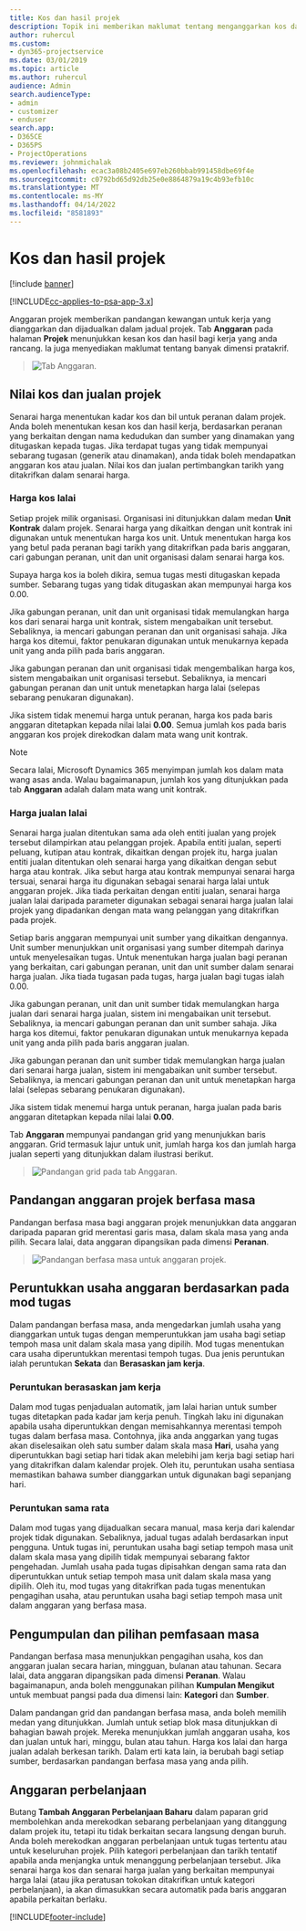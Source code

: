 ```yaml
---
title: Kos dan hasil projek
description: Topik ini memberikan maklumat tentang menganggarkan kos dan hasil projek.
author: ruhercul
ms.custom:
- dyn365-projectservice
ms.date: 03/01/2019
ms.topic: article
ms.author: ruhercul
audience: Admin
search.audienceType:
- admin
- customizer
- enduser
search.app:
- D365CE
- D365PS
- ProjectOperations
ms.reviewer: johnmichalak
ms.openlocfilehash: ecac3a08b2405e697eb260bbab991458dbe69f4e
ms.sourcegitcommit: c0792bd65d92db25e0e8864879a19c4b93efb10c
ms.translationtype: MT
ms.contentlocale: ms-MY
ms.lasthandoff: 04/14/2022
ms.locfileid: "8581893"
---
```

# <a name="project-costs-and-revenue"></a>Kos dan hasil projek

[!include [banner](../includes/psa-now-project-operations.md)]

[!INCLUDE[cc-applies-to-psa-app-3.x](../includes/cc-applies-to-psa-app-3x.md)]

Anggaran projek memberikan pandangan kewangan untuk kerja yang dianggarkan dan dijadualkan dalam jadual projek. Tab **Anggaran** pada halaman **Projek** menunjukkan kesan kos dan hasil bagi kerja yang anda rancang. Ia juga menyediakan maklumat tentang banyak dimensi pratakrif. 

> ![Tab Anggaran.](media/project-5.png)

## <a name="cost-and-sales-values-of-the-project"></a>Nilai kos dan jualan projek

Senarai harga menentukan kadar kos dan bil untuk peranan dalam projek. Anda boleh menentukan kesan kos dan hasil kerja, berdasarkan peranan yang berkaitan dengan nama kedudukan dan sumber yang dinamakan yang ditugaskan kepada tugas. Jika terdapat tugas yang tidak mempunyai sebarang tugasan (generik atau dinamakan), anda tidak boleh mendapatkan anggaran kos atau jualan. Nilai kos dan jualan pertimbangkan tarikh yang ditakrifkan dalam senarai harga.

### <a name="default-cost-price"></a>Harga kos lalai  

Setiap projek milik organisasi. Organisasi ini ditunjukkan dalam medan **Unit Kontrak** dalam projek. Senarai harga yang dikaitkan dengan unit kontrak ini digunakan untuk menentukan harga kos unit. Untuk menentukan harga kos yang betul pada peranan bagi tarikh yang ditakrifkan pada baris anggaran, cari gabungan peranan, unit dan unit organisasi dalam senarai harga kos. 

Supaya harga kos ia boleh dikira, semua tugas mesti ditugaskan kepada sumber. Sebarang tugas yang tidak ditugaskan akan mempunyai harga kos 0.00.

Jika gabungan peranan, unit dan unit organisasi tidak memulangkan harga kos dari senarai harga unit kontrak, sistem mengabaikan unit tersebut. Sebaliknya, ia mencari gabungan peranan dan unit organisasi sahaja. Jika harga kos ditemui, faktor penukaran digunakan untuk menukarnya kepada unit yang anda pilih pada baris anggaran.

Jika gabungan peranan dan unit organisasi tidak mengembalikan harga kos, sistem mengabaikan unit organisasi tersebut. Sebaliknya, ia mencari gabungan peranan dan unit untuk menetapkan harga lalai (selepas sebarang penukaran digunakan).

Jika sistem tidak menemui harga untuk peranan, harga kos pada baris anggaran ditetapkan kepada nilai lalai **0.00**. Semua jumlah kos pada baris anggaran kos projek direkodkan dalam mata wang unit kontrak.

> [!NOTE]
> Secara lalai, Microsoft Dynamics 365 menyimpan jumlah kos dalam mata wang asas anda. Walau bagaimanapun, jumlah kos yang ditunjukkan pada tab **Anggaran** adalah dalam mata wang unit kontrak.  

### <a name="default-sales-price"></a>Harga jualan lalai 

Senarai harga jualan ditentukan sama ada oleh entiti jualan yang projek tersebut dilampirkan atau pelanggan projek. Apabila entiti jualan, seperti peluang, kutipan atau kontrak, dikaitkan dengan projek itu, harga jualan entiti jualan ditentukan oleh senarai harga yang dikaitkan dengan sebut harga atau kontrak. Jika sebut harga atau kontrak mempunyai senarai harga tersuai, senarai harga itu digunakan sebagai senarai harga lalai untuk anggaran projek. Jika tiada perkaitan dengan entiti jualan, senarai harga jualan lalai daripada parameter digunakan sebagai senarai harga jualan lalai projek yang dipadankan dengan mata wang pelanggan yang ditakrifkan pada projek.

Setiap baris anggaran mempunyai unit sumber yang dikaitkan dengannya. Unit sumber menunjukkan unit organisasi yang sumber ditempah darinya untuk menyelesaikan tugas. Untuk menentukan harga jualan bagi peranan yang berkaitan, cari gabungan peranan, unit dan unit sumber dalam senarai harga jualan. Jika tiada tugasan pada tugas, harga jualan bagi tugas ialah 0.00.

Jika gabungan peranan, unit dan unit sumber tidak memulangkan harga jualan dari senarai harga jualan, sistem ini mengabaikan unit tersebut. Sebaliknya, ia mencari gabungan peranan dan unit sumber sahaja. Jika harga kos ditemui, faktor penukaran digunakan untuk menukarnya kepada unit yang anda pilih pada baris anggaran jualan. 

Jika gabungan peranan dan unit sumber tidak memulangkan harga jualan dari senarai harga jualan, sistem ini mengabaikan unit sumber tersebut. Sebaliknya, ia mencari gabungan peranan dan unit untuk menetapkan harga lalai (selepas sebarang penukaran digunakan).

Jika sistem tidak menemui harga untuk peranan, harga jualan pada baris anggaran ditetapkan kepada nilai lalai **0.00**.

Tab **Anggaran** mempunyai pandangan grid yang menunjukkan baris anggaran. Grid termasuk lajur untuk unit, jumlah harga kos dan jumlah harga jualan seperti yang ditunjukkan dalam ilustrasi berikut. 

> ![Pandangan grid pada tab Anggaran.](media/project-6.png)

## <a name="time-phased-view-of-project-estimates"></a>Pandangan anggaran projek berfasa masa

Pandangan berfasa masa bagi anggaran projek menunjukkan data anggaran daripada paparan grid merentasi garis masa, dalam skala masa yang anda pilih. Secara lalai, data anggaran dipangsikan pada dimensi **Peranan**.

> ![Pandangan berfasa masa untuk anggaran projek.](media/project-7.png)

## <a name="allocating-estimated-effort-based-on-the-task-mode"></a>Peruntukkan usaha anggaran berdasarkan pada mod tugas

Dalam pandangan berfasa masa, anda mengedarkan jumlah usaha yang dianggarkan untuk tugas dengan memperuntukkan jam usaha bagi setiap tempoh masa unit dalam skala masa yang dipilih. Mod tugas menentukan cara usaha diperuntukkan merentasi tempoh tugas. Dua jenis peruntukan ialah peruntukan **Sekata** dan **Berasaskan jam kerja**.

### <a name="work-hours-based-allocation"></a>Peruntukan berasaskan jam kerja
 
Dalam mod tugas penjadualan automatik, jam lalai harian untuk sumber tugas ditetapkan pada kadar jam kerja penuh. Tingkah laku ini digunakan apabila usaha diperuntukkan dengan memisahkannya merentasi tempoh tugas dalam berfasa masa. Contohnya, jika anda anggarkan yang tugas akan diselesaikan oleh satu sumber dalam skala masa **Hari**, usaha yang diperuntukkan bagi setiap hari tidak akan melebihi jam kerja bagi setiap hari yang ditakrifkan dalam kalendar projek. Oleh itu, peruntukan usaha sentiasa memastikan bahawa sumber dianggarkan untuk digunakan bagi sepanjang hari.

### <a name="even-allocation"></a>Peruntukan sama rata

Dalam mod tugas yang dijadualkan secara manual, masa kerja dari kalendar projek tidak digunakan. Sebaliknya, jadual tugas adalah berdasarkan input pengguna. Untuk tugas ini, peruntukan usaha bagi setiap tempoh masa unit dalam skala masa yang dipilih tidak mempunyai sebarang faktor pengehadan. Jumlah usaha pada tugas dipisahkan dengan sama rata dan diperuntukkan untuk setiap tempoh masa unit dalam skala masa yang dipilih. Oleh itu, mod tugas yang ditakrifkan pada tugas menentukan pengagihan usaha, atau peruntukan usaha bagi setiap tempoh masa unit dalam anggaran yang berfasa masa.

## <a name="grouping-and-time-phasing-options"></a>Pengumpulan dan pilihan pemfasaan masa

Pandangan berfasa masa menunjukkan pengagihan usaha, kos dan anggaran jualan secara harian, mingguan, bulanan atau tahunan. Secara lalai, data anggaran dipangsikan pada dimensi **Peranan**. Walau bagaimanapun, anda boleh menggunakan pilihan **Kumpulan Mengikut** untuk membuat pangsi pada dua dimensi lain: **Kategori** dan **Sumber**.

Dalam pandangan grid dan pandangan berfasa masa, anda boleh memilih medan yang ditunjukkan. Jumlah untuk setiap blok masa ditunjukkan di bahagian bawah projek. Mereka menunjukkan jumlah anggaran usaha, kos dan jualan untuk hari, minggu, bulan atau tahun. Harga kos lalai dan harga jualan adalah berkesan tarikh. Dalam erti kata lain, ia berubah bagi setiap sumber, berdasarkan pandangan berfasa masa yang anda pilih.

## <a name="expense-estimates"></a>Anggaran perbelanjaan

Butang **Tambah Anggaran Perbelanjaan Baharu** dalam paparan grid membolehkan anda merekodkan sebarang perbelanjaan yang ditanggung dalam projek itu, tetapi itu tidak berkaitan secara langsung dengan buruh. Anda boleh merekodkan anggaran perbelanjaan untuk tugas tertentu atau untuk keseluruhan projek. Pilih kategori perbelanjaan dan tarikh tentatif apabila anda menjangka untuk menanggung perbelanjaan tersebut. Jika senarai harga kos dan senarai harga jualan yang berkaitan mempunyai harga lalai (atau jika peratusan tokokan ditakrifkan untuk kategori perbelanjaan), ia akan dimasukkan secara automatik pada baris anggaran apabila perkaitan berlaku.


[!INCLUDE[footer-include](../includes/footer-banner.md)]
